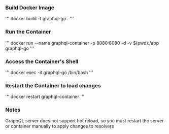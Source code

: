 ### Build Docker Image
'''
docker build -t graphql-go .
'''

### Run the Container
'''
docker run --name graphql-container -p 8080:8080 -d -v $(pwd):/app graphql-go
'''

### Access the Container's Shell
'''
docker exec -it graphql-go /bin/bash
'''

### Restart the Container to load changes
'''
docker restart graphql-container
'''

### Notes
GraphQL server does not support hot reload, so you must restart the server or container manually to apply changes to resolvers